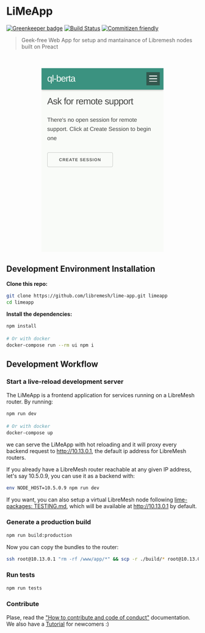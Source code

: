 # LiMeApp

[![Greenkeeper badge](https://badges.greenkeeper.io/libremesh/lime-app.svg)](https://greenkeeper.io/) [![Build Status](https://travis-ci.org/libremesh/lime-app.svg?branch=develop)](https://travis-ci.org/libremesh/lime-app) [![Commitizen friendly](https://img.shields.io/badge/commitizen-friendly-brightgreen.svg)](http://commitizen.github.io/cz-cli/)

> Geek-free Web App for setup and mantainance of Libremesh nodes built on Preact

<p align="center"><br><br>
    <img height="480" src="docs/assets/screenshots.gif" alt="Screenshots" />
</p>

## Development Environment Installation

**Clone this repo:**

```bash
git clone https://github.com/libremesh/lime-app.git limeapp
cd limeapp
```

**Install the dependencies:**

```bash
npm install

# Or with docker
docker-compose run --rm ui npm i
```

## Development Workflow

### Start a live-reload development server

The LiMeApp is a frontend application for services running on a LibreMesh router.
By running:

```bash
npm run dev

# Or with docker
docker-compose up
```

we can serve the LiMeApp with hot reloading and it will proxy every backend request to http://10.13.0.1, the default ip address for LibreMesh routers.

If you already have a LibreMesh router reachable at any given IP address, let's say 10.5.0.9, you can use it as a backend with:

```bash
env NODE_HOST=10.5.0.9 npm run dev
```

If you want, you can also setup a virtual LibreMesh node following [lime-packages: TESTING.md](https://github.com/libremesh/lime-packages/blob/master/TESTING.md#development-with-qemu-virtual-machine), which will be available at http://10.13.0.1 by default.

### Generate a production build

```bash
npm run build:production
```

Now you can copy the bundles to the router:

```bash
ssh root@10.13.0.1 "rm -rf /www/app/*" && scp -r ./build/* root@10.13.0.1:/www/app
```

### Run tests

```bash
npm run tests
```

### Contribute

Plase, read the ["How to contribute and code of conduct"](CONTRIBUTING.md) documentation.
We also have a [Tutorial](docs/Tutorial.md) for newcomers :)
